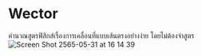 # Wector
คำนวณสูตรฟิสิกส์เรื่องการเคลื่อนที่แบบเส้นตรงอย่างง่าย โดยไม่ต้องจำสูตร
![Screen Shot 2565-05-31 at 16 14 39](https://user-images.githubusercontent.com/100893808/171138693-29375045-2083-4bd5-bf2e-c9c92b7648ad.png)
